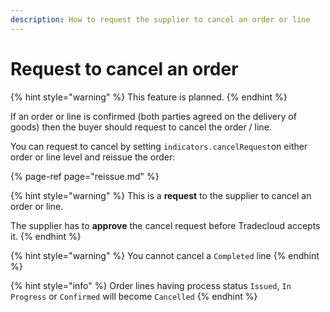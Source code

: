 ```yaml
---
description: How to request the supplier to cancel an order or line
---
```


# Request to cancel an order

{% hint style="warning" %}
This feature is planned.
{% endhint %}

If an order or line is confirmed \(both parties agreed on the delivery of goods\) then the buyer should  request to cancel the order / line.

You can request to cancel by setting `indicators.cancelRequest`on either order or line level and reissue the order:

{% page-ref page="reissue.md" %}

{% hint style="warning" %}
This is a **request** to the supplier to cancel an order or line. 

The supplier has to **approve** the cancel request before Tradecloud accepts it.
{% endhint %}

{% hint style="warning" %}
You cannot cancel a `Completed` line
{% endhint %}

{% hint style="info" %}
Order lines having process status `Issued`, `In Progress` or `Confirmed` will become `Cancelled`
{% endhint %}



